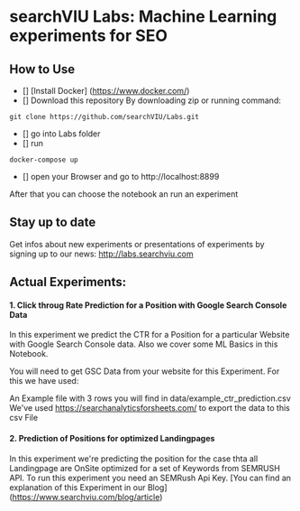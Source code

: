 # searchVIU Labs: Machine Learning experiments for SEO

## How to Use
- [] [Install Docker] (https://www.docker.com/)
- [] Download this repository
By downloading zip or running command:
```
git clone https://github.com/searchVIU/Labs.git
```
- [] go into Labs folder
- [] run
```
docker-compose up
```
- [] open your Browser and go to http://localhost:8899

After that you can choose the notebook an run an experiment

## Stay up to date
Get infos about new experiments or presentations of experiments by signing up to our news: http://labs.searchviu.com

## Actual Experiments:
#### 1. Click throug Rate Prediction for a Position with Google Search Console Data
In this experiment we predict the CTR for a Position for a particular Website with Google Search Console data.
Also we cover some ML Basics in this Notebook.

You will need to get GSC Data from your website for this Experiment. For this we have used:

An Example file with 3 rows you will find in data/example_ctr_prediction.csv
We've used https://searchanalyticsforsheets.com/ to export the data to this csv File

#### 2. Prediction of Positions for optimized Landingpages
In this experiment we're predicting the position for the case thta all Landingpage are OnSite optimized for a set of Keywords from SEMRUSH API.
To run this experiment you need an SEMRush Api Key.
[You can find an explanation of this Experiment in our Blog] (https://www.searchviu.com/blog/article)
